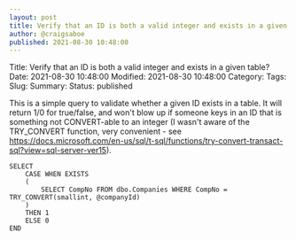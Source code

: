 ```yaml
---
layout: post
title: Verify that an ID is both a valid integer and exists in a given table?
author: @craigsaboe
published: 2021-08-30 10:48:00
---
```


Title: Verify that an ID is both a valid integer and exists in a given table?
Date: 2021-08-30 10:48:00
Modified: 2021-08-30 10:48:00
Category: 
Tags: 
Slug: 
Summary: 
Status: published


This is a simple query to validate whether a given ID exists in a table.  It will return 1/0 for true/false, and won't blow up if someone keys in an ID that is something not CONVERT-able to an integer (I wasn't aware of the TRY_CONVERT function, very convenient - see https://docs.microsoft.com/en-us/sql/t-sql/functions/try-convert-transact-sql?view=sql-server-ver15).

```
SELECT
    CASE WHEN EXISTS 
    (
        SELECT CompNo FROM dbo.Companies WHERE CompNo = TRY_CONVERT(smallint, @companyId)
    )
    THEN 1
    ELSE 0
END
```